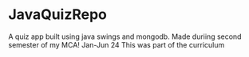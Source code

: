 # JavaQuizRepo

A quiz app built using java swings and mongodb.
Made duriing second semester of my MCA!
Jan-Jun 24
This was part of the curriculum

